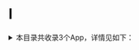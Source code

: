 # I
<details>
<summary>
本目录共收录3个App，详情见如下：
</summary>

- [IT之家](https://quantumult.app/x/open-app/add-resource?remote-resource=%7B%22rewrite_remote%22%3A%20%5B%22https%3A%2F%2Fraw.githubusercontent.com%2Fzirawell%2FR-Store%2Fmain%2FRule%2FQuanX%2FAdblock%2FApp%2FI%2FIT%E4%B9%8B%E5%AE%B6%2Frewrite%2Fithome.conf%2C%20tag%3DIT%E4%B9%8B%E5%AE%B6%22%5D%7D)
- [Inoreader](https://quantumult.app/x/open-app/add-resource?remote-resource=%7B%22rewrite_remote%22%3A%20%5B%22https%3A%2F%2Fraw.githubusercontent.com%2Fzirawell%2FR-Store%2Fmain%2FRule%2FQuanX%2FAdblock%2FApp%2FI%2FInoreader%2Frewrite%2FInoreader.conf%2C%20tag%3DInoreader%22%5D%7D)
- [i3综合社区](https://quantumult.app/x/open-app/add-resource?remote-resource=%7B%22rewrite_remote%22%3A%20%5B%22https%3A%2F%2Fraw.githubusercontent.com%2Fzirawell%2FR-Store%2Fmain%2FRule%2FQuanX%2FAdblock%2FApp%2FI%2Fi3%E7%BB%BC%E5%90%88%E7%A4%BE%E5%8C%BA%2Frewrite%2Fi3zh.conf%2C%20tag%3Di3%E7%BB%BC%E5%90%88%E7%A4%BE%E5%8C%BA%22%5D%7D)

</details>